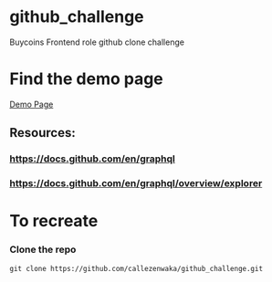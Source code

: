 # github_challenge
Buycoins Frontend role github clone challenge

# Find the demo page
<a href="https://buycoins-github-challenge.netlify.app/">Demo Page</a>

## Resources:
### https://docs.github.com/en/graphql
### https://docs.github.com/en/graphql/overview/explorer
# To recreate
### Clone the repo
```
git clone https://github.com/callezenwaka/github_challenge.git
```
